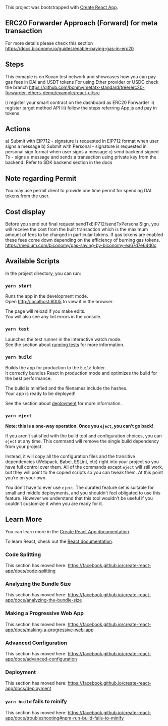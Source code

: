 This project was bootstrapped with [Create React App](https://github.com/facebook/create-react-app).

## ERC20 Forwarder Approach (Forward) for meta transaction 
For more details please check this section
https://docs.biconomy.io/guides/enable-paying-gas-in-erc20

## Steps  
This exmaple is on Kovan test network and showcases how you can pay gas fees in DAI and USDT tokens
For using Ether provider or USDC check the branch https://github.com/bcnmy/metatx-standard/tree/erc20-forwarder-ethers-demo/example/react-ui/src

i) register your smart contract on the dashboard as ERC20 Forwarder
ii) register target method API
iii) follow the steps referring App.js and pay in tokens

## Actions

a) Submit with EIP712 - signature is requested in EIP712 format when user signs a message
b) Submit with Personal - signature is requested in personal sign format when user signs a message
c) send backend signed Tx - signs a message and sends a transaction using private key from the backend. Refer to SDK backend section in the docs 

## Note regarding Permit

You may use permit client to provide one time permit for spending DAI tokens from the user.

## Cost display 

Before you send out final request sendTxEIP712/sendTxPersonalSign, you will receive the cost from the built transaction which is the maximum amount of fees to be charged in particular tokens. If gas tokens are enabled these fees come down depending on the efficiency of burning gas tokens. 
https://medium.com/biconomy/gas-saving-by-biconomy-ea67d7e64d0c 

## Available Scripts

In the project directory, you can run:

### `yarn start`

Runs the app in the development mode.<br />
Open [http://localhost:6005](http://localhost:6005) to view it in the browser.

The page will reload if you make edits.<br />
You will also see any lint errors in the console.

### `yarn test`

Launches the test runner in the interactive watch mode.<br />
See the section about [running tests](https://facebook.github.io/create-react-app/docs/running-tests) for more information.

### `yarn build`

Builds the app for production to the `build` folder.<br />
It correctly bundles React in production mode and optimizes the build for the best performance.

The build is minified and the filenames include the hashes.<br />
Your app is ready to be deployed!

See the section about [deployment](https://facebook.github.io/create-react-app/docs/deployment) for more information.

### `yarn eject`

**Note: this is a one-way operation. Once you `eject`, you can’t go back!**

If you aren’t satisfied with the build tool and configuration choices, you can `eject` at any time. This command will remove the single build dependency from your project.

Instead, it will copy all the configuration files and the transitive dependencies (Webpack, Babel, ESLint, etc) right into your project so you have full control over them. All of the commands except `eject` will still work, but they will point to the copied scripts so you can tweak them. At this point you’re on your own.

You don’t have to ever use `eject`. The curated feature set is suitable for small and middle deployments, and you shouldn’t feel obligated to use this feature. However we understand that this tool wouldn’t be useful if you couldn’t customize it when you are ready for it.

## Learn More

You can learn more in the [Create React App documentation](https://facebook.github.io/create-react-app/docs/getting-started).

To learn React, check out the [React documentation](https://reactjs.org/).

### Code Splitting

This section has moved here: https://facebook.github.io/create-react-app/docs/code-splitting

### Analyzing the Bundle Size

This section has moved here: https://facebook.github.io/create-react-app/docs/analyzing-the-bundle-size

### Making a Progressive Web App

This section has moved here: https://facebook.github.io/create-react-app/docs/making-a-progressive-web-app

### Advanced Configuration

This section has moved here: https://facebook.github.io/create-react-app/docs/advanced-configuration

### Deployment

This section has moved here: https://facebook.github.io/create-react-app/docs/deployment

### `yarn build` fails to minify

This section has moved here: https://facebook.github.io/create-react-app/docs/troubleshooting#npm-run-build-fails-to-minify
